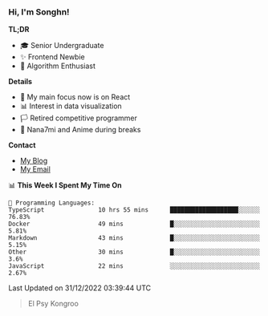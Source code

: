 ### Hi, I'm Songhn!

**TL;DR**

- 🎓 Senior Undergraduate
- ✨ Frontend Newbie
- 🎈 Algorithm Enthusiast

**Details**

- 🎯 My main focus now is on React
- 📊 Interest in data visualization
- 🏳️ Retired competitive programmer
- 🍵 Nana7mi and Anime during breaks

**Contact**
- [My Blog](https://blog.songhn.com)
- [My Email](mailto:nana7mi@duck.com)

<!--START_SECTION:waka-->
📊 **This Week I Spent My Time On** 

```text
💬 Programming Languages: 
TypeScript               10 hrs 55 mins      ███████████████████░░░░░░   76.83% 
Docker                   49 mins             █░░░░░░░░░░░░░░░░░░░░░░░░   5.81% 
Markdown                 43 mins             █░░░░░░░░░░░░░░░░░░░░░░░░   5.15% 
Other                    30 mins             █░░░░░░░░░░░░░░░░░░░░░░░░   3.6% 
JavaScript               22 mins             ░░░░░░░░░░░░░░░░░░░░░░░░░   2.67%

```


 Last Updated on 31/12/2022 03:39:44 UTC
<!--END_SECTION:waka-->

> El Psy Kongroo
